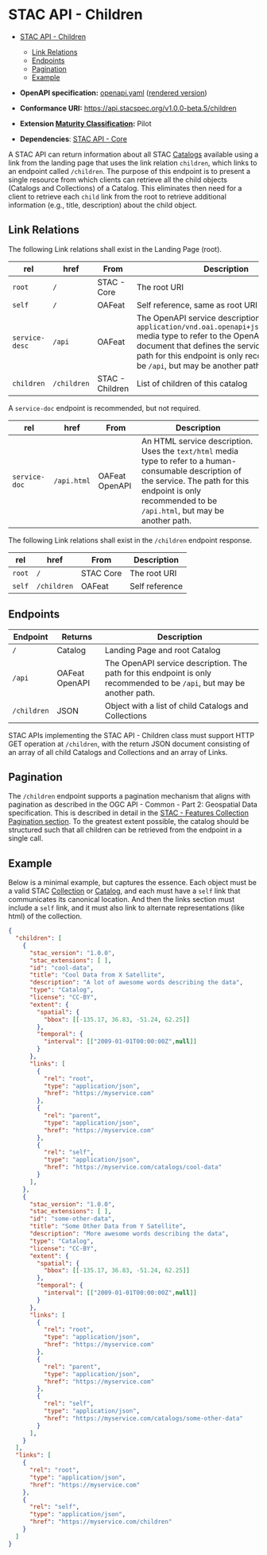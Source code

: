 # STAC API - Children

- [STAC API - Children](#stac-api---children)
  - [Link Relations](#link-relations)
  - [Endpoints](#endpoints)
  - [Pagination](#pagination)
  - [Example](#example)

- **OpenAPI specification:** [openapi.yaml](openapi.yaml) ([rendered version](https://api.stacspec.org/v1.0.0-beta.5/children))
- **Conformance URI:** <https://api.stacspec.org/v1.0.0-beta.5/children>
- **Extension [Maturity Classification](../extensions.md#extension-maturity):** Pilot
- **Dependencies**: [STAC API - Core](../core)

A STAC API can return information about all STAC [Catalogs](../stac-spec/catalog-spec/catalog-spec.md) available using a link
from the landing page that uses the link relation `children`, which links to an endpoint called
`/children`. The purpose of this endpoint is to present a single resource from which clients can retrieve
all the child objects (Catalogs and Collections) of a Catalog. This eliminates then need for a client to
retrieve each `child` link from the root to retrieve additional information (e.g., title, description) about the child object.

## Link Relations

The following Link relations shall exist in the Landing Page (root).

| **rel**        | **href**    | **From**        | **Description**                                                                                                                                                                                                                                                |
| -------------- | ----------- | --------------- | -------------------------------------------------------------------------------------------------------------------------------------------------------------------------------------------------------------------------------------------------------------- |
| `root`         | `/`         | STAC - Core     | The root URI                                                                                                                                                                                                                                                   |
| `self`         | `/`         | OAFeat          | Self reference, same as root URI                                                                                                                                                                                                                               |
| `service-desc` | `/api`      | OAFeat          | The OpenAPI service description. Uses the `application/vnd.oai.openapi+json;version=3.0` media type to refer to the OpenAPI 3.0 document that defines the service's API. The path for this endpoint is only recommended to be `/api`, but may be another path. |
| `children`     | `/children` | STAC - Children | List of children of this catalog                                                                                                                                                                                                                               |

A `service-doc` endpoint is recommended, but not required.

| **rel**       | **href**    | **From**       | **Description**                                                                                                                                                                                                     |
| ------------- | ----------- | -------------- | ------------------------------------------------------------------------------------------------------------------------------------------------------------------------------------------------------------------- |
| `service-doc` | `/api.html` | OAFeat OpenAPI | An HTML service description.  Uses the `text/html` media type to refer to a human-consumable description of the service. The path for this endpoint is only recommended to be `/api.html`, but may be another path. |

The following Link relations shall exist in the `/children` endpoint response.

| **rel** | **href**    | **From**  | **Description** |
| ------- | ----------- | --------- | --------------- |
| `root`  | `/`         | STAC Core | The root URI    |
| `self`  | `/children` | OAFeat    | Self reference  |

## Endpoints

| Endpoint    | Returns        | Description                                                                                                            |
| ----------- | -------------- | ---------------------------------------------------------------------------------------------------------------------- |
| `/`         | Catalog        | Landing Page and root Catalog                                                                                          |
| `/api`      | OAFeat OpenAPI | The OpenAPI service description. The path for this endpoint is only recommended to be `/api`, but may be another path. |
| `/children` | JSON           | Object with a list of child Catalogs and Collections                                                                   |

STAC APIs implementing the STAC API - Children class must support HTTP GET operation at `/children`, with the return JSON document consisting
of an array of all child Catalogs and Collections and an array of Links.

## Pagination

The `/children` endpoint supports a pagination mechanism that aligns with pagination as described in the 
OGC API - Common - Part 2: Geospatial Data specification. This is described in detail in
the [STAC - Features Collection Pagination section](../ogcapi-features/README.md#collection-pagination).
To the greatest extent possible, the catalog should be structured such that all children can be
retrieved from the endpoint in a single call.

## Example

Below is a minimal example, but captures the essence. Each object must be a valid STAC 
[Collection](../stac-spec/collection-spec/README.md) or [Catalog](../stac-spec/catalog-spec/README.md),
and each must have a `self` link that communicates its canonical location. And then 
the links section must include a `self` link, and it must also link to alternate representations
(like html) of the collection.

```json
{
  "children": [
    {
      "stac_version": "1.0.0",
      "stac_extensions": [ ],
      "id": "cool-data",
      "title": "Cool Data from X Satellite",
      "description": "A lot of awesome words describing the data",
      "type": "Catalog",
      "license": "CC-BY",
      "extent": {
        "spatial": {
          "bbox": [[-135.17, 36.83, -51.24, 62.25]]
        },
        "temporal": {
          "interval": [["2009-01-01T00:00:00Z",null]]
        }
      },
      "links": [
        {
          "rel": "root",
          "type": "application/json",
          "href": "https://myservice.com"
        },
        {
          "rel": "parent",
          "type": "application/json",
          "href": "https://myservice.com"
        },
        {
          "rel": "self",
          "type": "application/json",
          "href": "https://myservice.com/catalogs/cool-data"
        }
      ],
    },
    {
      "stac_version": "1.0.0",
      "stac_extensions": [ ],
      "id": "some-other-data",
      "title": "Some Other Data from Y Satellite",
      "description": "More awesome words describing the data",
      "type": "Catalog",
      "license": "CC-BY",
      "extent": {
        "spatial": {
          "bbox": [[-135.17, 36.83, -51.24, 62.25]]
        },
        "temporal": {
          "interval": [["2009-01-01T00:00:00Z",null]]
        }
      },
      "links": [
        {
          "rel": "root",
          "type": "application/json",
          "href": "https://myservice.com"
        },
        {
          "rel": "parent",
          "type": "application/json",
          "href": "https://myservice.com"
        },
        {
          "rel": "self",
          "type": "application/json",
          "href": "https://myservice.com/catalogs/some-other-data"
        }
      ],
    }
  ],
  "links": [
    {
      "rel": "root",
      "type": "application/json",
      "href": "https://myservice.com"
    },
    {
      "rel": "self",
      "type": "application/json",
      "href": "https://myservice.com/children"
    }
  ]
}
```
